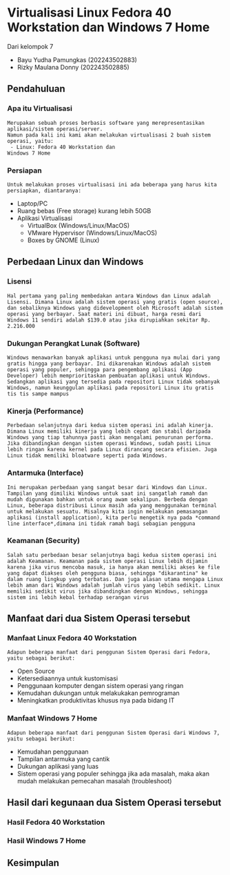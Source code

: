 # Virtualisasi Linux Fedora 40 Workstation dan Windows 7 Home 

Dari kelompok 7 
- Bayu Yudha Pamungkas (202243502883)
- Rizky Maulana Donny (202243502885)

## Pendahuluan

### Apa itu Virtualisasi
```
Merupakan sebuah proses berbasis software yang merepresentasikan aplikasi/sistem operasi/server.
Namun pada kali ini kami akan melakukan virtualisasi 2 buah sistem operasi, yaitu:
 - Linux: Fedora 40 Workstation dan 
Windows 7 Home
```

### Persiapan
```
Untuk melakukan proses virtualisasi ini ada beberapa yang harus kita persiapkan, diantaranya:

```

- Laptop/PC
- Ruang bebas (Free storage) kurang lebih 50GB
- Aplikasi Virtualisasi
    - VirtualBox (Windows/Linux/MacOS)
    - VMware Hypervisor (Windows/Linux/MacOS)
    - Boxes by GNOME (Linux)



## Perbedaan Linux dan Windows

### Lisensi

```
Hal pertama yang paling membedakan antara Windows dan Linux adalah Lisensi. Dimana Linux adalah sistem operasi yang gratis (open source), dan sebaliknya Windows yang didevelopment oleh Microsoft adalah sistem operasi yang berbayar. Saat materi ini dibuat, harga resmi dari Windows 11 sendiri adalah $139.0 atau jika dirupiahkan sekitar Rp. 2.216.000

```

### Dukungan Perangkat Lunak (Software)

```
Windows menawarkan banyak aplikasi untuk pengguna nya mulai dari yang gratis hingga yang berbayar. Ini dikarenakan Windows adalah sistem operasi yang populer, sehingga para pengembang aplikasi (App Developer) lebih memprioritaskan pembuatan aplikasi untuk Windows. Sedangkan aplikasi yang tersedia pada repositori Linux tidak sebanyak Windows, namun keunggulan aplikasi pada repositori Linux itu gratis tis tis sampe mampus

```

### Kinerja (Performance)
```
Perbedaan selanjutnya dari kedua sistem operasi ini adalah kinerja. Dimana Linux memiliki kinerja yang lebih cepat dan stabil daripada Windows yang tiap tahunnya pasti akan mengalami penurunan performa. Jika dibandingkan dengan sistem operasi Windows, sudah pasti Linux lebih ringan karena kernel pada Linux dirancang secara efisien. Juga Linux tidak memiliki bloatware seperti pada Windows.
```

### Antarmuka (Interface) 

```
Ini merupakan perbedaan yang sangat besar dari Windows dan Linux. Tampilan yang dimiliki Windows untuk saat ini sangatlah ramah dan mudah digunakan bahkan untuk orang awam sekalipun. Berbeda dengan Linux, beberapa distribusi Linux masih ada yang menggunakan terminal untuk melakukan sesuatu. Misalnya kita ingin melakukan pemasangan aplikasi (install application), kita perlu mengetik nya pada *command line interface*,dimana ini tidak ramah bagi sebagian pengguna
```

### Keamanan (Security)

```
Salah satu perbedaan besar selanjutnya bagi kedua sistem operasi ini adalah Keamanan. Keamanan pada sistem operasi Linux lebih dijamin karena jika virus mencoba masuk, ia hanya akan memiliki akses ke file yang dapat diakses oleh pengguna biasa, sehingga "dikarantina" ke dalam ruang lingkup yang terbatas. Dan juga alasan utama mengapa Linux lebih aman dari Windows adalah jumlah virus yang lebih sedikit. Linux memiliki sedikit virus jika dibandingkan dengan Windows, sehingga sistem ini lebih kebal terhadap serangan virus
```




## Manfaat dari dua Sistem Operasi tersebut


### Manfaat Linux Fedora 40 Workstation

```
Adapun beberapa manfaat dari penggunan Sistem Operasi dari Fedora, yaitu sebagai berikut:

```
- Open Source 
- Ketersediaannya untuk kustomisasi
- Penggunaan komputer dengan sistem operasi yang ringan
- Kemudahan dukungan untuk melakukakan pemrograman
- Meningkatkan produktivitas khusus nya pada bidang IT

### Manfaat Windows 7 Home

```
Adapun beberapa manfaat dari penggunan Sistem Operasi dari Windows 7, yaitu sebagai berikut:

```
- Kemudahan penggunaan
- Tampilan antarmuka yang cantik
- Dukungan aplikasi yang luas
- Sistem operasi yang populer sehingga jika ada masalah, maka akan mudah melakukan pemecahan masalah (troubleshoot)

## Hasil dari kegunaan dua Sistem Operasi tersebut

### Hasil Fedora 40 Workstation





### Hasil Windows 7 Home




## Kesimpulan



